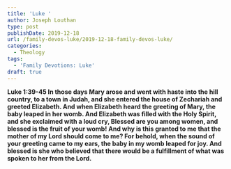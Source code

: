 ```yaml
---
title: 'Luke '
author: Joseph Louthan
type: post
publishDate: 2019-12-18
url: /family-devos-luke/2019-12-18-family-devos-luke/
categories:
  - Theology
tags:
  - 'Family Devotions: Luke'
draft: true
---
```


**Luke 1:39-45 In those days Mary arose and went with haste into the hill country, to a town in Judah,  and she entered the house of Zechariah and greeted Elizabeth.  And when Elizabeth heard the greeting of Mary, the baby leaped in her womb. And Elizabeth was filled with the Holy Spirit,  and she exclaimed with a loud cry, Blessed are you among women, and blessed is the fruit of your womb!  And why is this granted to me that the mother of my Lord should come to me?  For behold, when the sound of your greeting came to my ears, the baby in my womb leaped for joy.  And blessed is she who believed that there would be a fulfillment of what was spoken to her from the Lord.**

